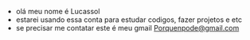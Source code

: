 - olá meu nome é Lucassol
- estarei usando essa conta para estudar codigos, fazer projetos e etc
- se precisar me contatar este é meu gmail Porquenpode@gmail.com
